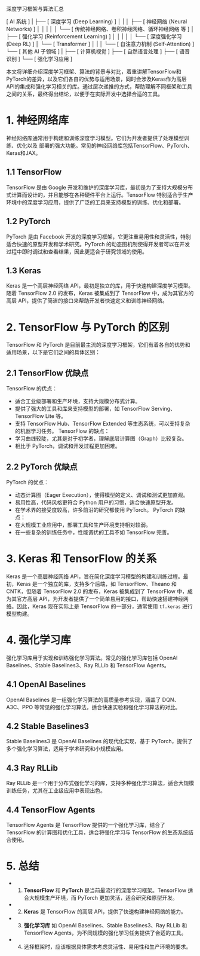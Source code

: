 
深度学习框架与算法汇总

[ AI 系统 ]
    |
    ├── [ 深度学习 (Deep Learning) ]
    │       |
    │       ├── [ 神经网络 (Neural Networks) ]
    │       │       |
    │       │       └── [ 传统神经网络、卷积神经网络、循环神经网络 等 ]
    │       ├── [ 强化学习 (Reinforcement Learning) ]
    │       │       |
    │       │       └── [ 深度强化学习 (Deep RL) ]
    │       └── [ Transformer ]
    │               |
    │               └── [ 自注意力机制 (Self-Attention) ]
    └── [ 其他 AI 子领域 ]
            |
            ├── [ 计算机视觉 ]
            ├── [ 自然语言处理 ]
            ├── [ 语音识别 ]
            └── [ 强化学习应用 ]


本文将详细介绍深度学习框架、算法的背景与对比，着重讲解TensorFlow和PyTorch的差异，以及它们各自的优势与适用场景，同时会涉及Keras作为高层API的集成和强化学习相关的库。通过层次递推的方式，帮助理解不同框架和工具之间的关系，最终得出结论，以便于在实际开发中选择合适的工具。

# 1. 神经网络库
神经网络库通常用于构建和训练深度学习模型。它们为开发者提供了处理模型训练、优化以及 部署的强大功能。常见的神经网络库包括TensorFlow、PyTorch、Keras和JAX。
## 1.1 TensorFlow
TensorFlow 是由 Google 开发和维护的深度学习库，最初是为了支持大规模分布式计算而设计的，并且能够在各种硬件平台上运行。TensorFlow 特别适合于生产环境中的深度学习应用，提供了广泛的工具来支持模型的训练、优化和部署。
## 1.2 PyTorch
PyTorch 是由 Facebook 开发的深度学习框架，它更注重易用性和灵活性，特别适合快速的原型开发和学术研究。PyTorch 的动态图机制使得开发者可以在开发过程中即时调试和查看结果，因此更适合于研究领域的使用。
## 1.3 Keras
Keras 是一个高层神经网络 API，最初是独立的库，用于快速构建深度学习模型。随着 TensorFlow 2.0 的发布，Keras 被集成到了 TensorFlow 中，成为其官方的高层 API，提供了简洁的接口来帮助开发者快速定义和训练神经网络。
# 2. TensorFlow 与 PyTorch 的区别
TensorFlow 和 PyTorch 是目前最主流的深度学习框架，它们有着各自的优势和适用场景，以下是它们之间的具体区别：
## 2.1 TensorFlow 优缺点
TensorFlow 的优点：
- 适合工业级部署和生产环境，支持大规模分布式计算。
- 提供了强大的工具和库来支持模型的部署，如 TensorFlow Serving、TensorFlow Lite 等。
- 支持 TensorFlow Hub、TensorFlow Extended 等生态系统，可以支持复杂的机器学习任务。
TensorFlow 的缺点：
- 学习曲线较陡，尤其是对于初学者，理解底层计算图（Graph）比较复杂。
- 相比于 PyTorch，调试和开发过程更加困难。
## 2.2 PyTorch 优缺点
PyTorch 的优点：
- 动态计算图（Eager Execution），使得模型的定义、调试和测试更加直观。
- 易用性高，代码风格更符合 Python 用户的习惯，适合快速原型开发。
- 在学术界的接受度较高，许多前沿的研究都使用 PyTorch。
PyTorch 的缺点：
- 在大规模工业应用中，部署工具和生产环境支持相对较弱。
- 在一些复杂的训练任务中，性能调优的工具不如 TensorFlow 完善。
# 3. Keras 和 TensorFlow 的关系
Keras 是一个高层神经网络 API，旨在简化深度学习模型的构建和训练过程。最初，Keras 是一个独立的库，支持多个后端，如 TensorFlow、Theano 和 CNTK，但随着 TensorFlow 2.0 的发布，Keras 被集成到了 TensorFlow 中，成为其官方高层 API，为开发者提供了一个简单易用的接口，帮助快速搭建神经网络。因此，Keras 现在实际上是 TensorFlow 的一部分，通常使用 `tf.keras` 进行模型构建。
# 4. 强化学习库
强化学习库用于实现和训练强化学习算法。常见的强化学习库包括 OpenAI Baselines、Stable Baselines3、Ray RLLib 和 TensorFlow Agents。
## 4.1 OpenAI Baselines
OpenAI Baselines 是一组强化学习算法的高质量参考实现，涵盖了 DQN、A3C、PPO 等常见的强化学习算法，适合快速实验和强化学习算法的对比。
## 4.2 Stable Baselines3
Stable Baselines3 是 OpenAI Baselines 的现代化实现，基于 PyTorch，提供了多个强化学习算法，适用于学术研究和小规模应用。
## 4.3 Ray RLLib
Ray RLLib 是一个用于分布式强化学习的库，支持多种强化学习算法，适合大规模训练任务，尤其在工业级应用中表现出色。
## 4.4 TensorFlow Agents
TensorFlow Agents 是 TensorFlow 提供的一个强化学习库，结合了 TensorFlow 的计算图和优化工具，适合将强化学习与 TensorFlow 的生态系统结合使用。
# 5. 总结
- 1. **TensorFlow** 和 **PyTorch** 是当前最流行的深度学习框架。TensorFlow 适合大规模生产环境，而 PyTorch 更加灵活，适合研究和原型开发。
- 2. **Keras** 是 TensorFlow 的高层 API，提供了快速构建神经网络的能力。
- 3. **强化学习库** 如 OpenAI Baselines、Stable Baselines3、Ray RLLib 和 TensorFlow Agents，为不同规模的强化学习任务提供了合适的工具。
- 4. 选择框架时，应该根据具体需求考虑灵活性、易用性和生产环境的要求。
